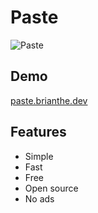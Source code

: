# Paste
 ![Paste](https://raw.githubusercontent.com/brian-the-dev/Paste/main/images/screenshot.png)
 
## Demo
 [paste.brianthe.dev](https://paste.brianthe.dev)
 
## Features
- Simple
- Fast
- Free
- Open source
- No ads
